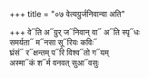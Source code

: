 +++
title = "०७ वेत्यग्रुर्जनिवान्वा अति"

+++
वे᳓ति अ᳓ग्रुर् ज᳓निवान् वा᳓ अ᳓ति स्पृ᳓धः  
समर्यता᳓ म᳓नसा सू᳓रियः कविः᳓  
घ्रंसं᳓ र᳓क्षन्तम् प᳓रि विश्व᳓तो ग᳓यम्  
अस्मा᳓कं श᳓र्म वनवत् सुआ᳓वसुः